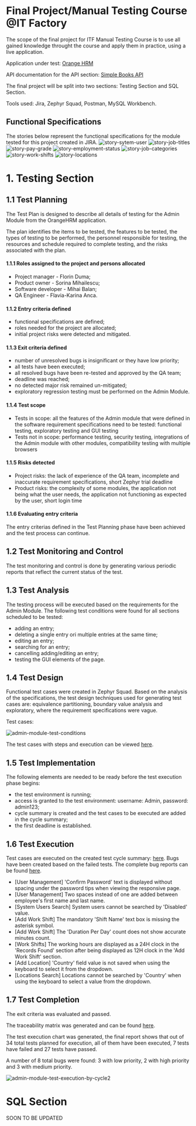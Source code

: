 # Final Project/Manual Testing Course @IT Factory

The scope of the final project for ITF Manual Testing Course is to use all gained knowledge throught the course and apply them in practice, using a live application.

Application under test: [Orange HRM](https://opensource-demo.orangehrmlive.com/web/index.php/auth/login)

API documentation for the API section: [Simple Books API](https://github.com/vdespa/introduction-to-postman-course/blob/main/simple-books-api.md)

The final project will be split into two sections: Testing Section and SQL Section.

Tools used: Jira, Zephyr Squad, Postman, MySQL Workbench.

## Functional Specifications

The stories below represent the functional specifications for the module tested for this project created in JIRA.
![story-sytem-user](https://github.com/Flavia-Karina-Anca/Final-Project-Manual-Testing-ITF/assets/126013931/2b38b29c-edf2-47da-97af-25de4746435b "User Management")
![story-job-titles](https://github.com/Flavia-Karina-Anca/Final-Project-Manual-Testing-ITF/assets/126013931/e6de112b-ac18-4d4f-83ea-5744cad65a50 "Job Titles")
![story-pay-grade](https://github.com/Flavia-Karina-Anca/Final-Project-Manual-Testing-ITF/assets/126013931/cc6e5ace-319f-4845-b316-fe3331505420 "Pay Grade")
![story-employment-status](https://github.com/Flavia-Karina-Anca/Final-Project-Manual-Testing-ITF/assets/126013931/e0fd3007-0b2a-40a5-9a93-370f3c0fc7d6 "Employment Status")
![story-job-categories](https://github.com/Flavia-Karina-Anca/Final-Project-Manual-Testing-ITF/assets/126013931/a8e23ce6-dda5-4da1-a003-20db2a8f49e9 "Job Categories")
![story-work-shifts](https://github.com/Flavia-Karina-Anca/Final-Project-Manual-Testing-ITF/assets/126013931/6c9fe238-fb2b-4c89-a28b-1ba07d70d1f5 "Work Shifts")
![story-locations](https://github.com/Flavia-Karina-Anca/Final-Project-Manual-Testing-ITF/assets/126013931/8992029d-5582-4e5b-8cb8-6b208a391431 "Locations")

# 1. Testing Section

## 1.1 Test Planning

The Test Plan is designed to describe all details of testing for the Admin Module from the OrangeHRM application.

The plan identifies the items to be tested, the features to be tested, the types of testing to be performed, the personnel responsible for testing, the resources and schedule required to complete testing, and the risks associated with the plan.

#### 1.1.1 Roles assigned to the project and persons allocated
- Project manager - Florin Duma;
- Product owner - Sorina Mihailescu;
- Software developer - Mihai Balan;
- QA Engineer - Flavia-Karina Anca.

#### 1.1.2 Entry criteria defined
- functional specifications are defined;
- roles needed for the project are allocated;
- initial project risks were detected and mitigated.

#### 1.1.3 Exit criteria defined
- number of unresolved bugs is insignificant or they have low priority;
- all tests have been executed;
- all resolved bugs have been re-tested and approved by the QA team;
- deadline was reached;
- no detected major risk remained un-mitigated;
- exploratory regression testing must be performed on the Admin Module.

#### 1.1.4 Test scope
- Tests in scope: all the features of the Admin module that were defined in the software requirement specifications need to be tested: functional testing, exploratory testing and GUI testing
- Tests not in scope: performance testing, security testing, integrations of the Admin module with other modules, compatibility testing with multiple browsers

#### 1.1.5 Risks detected
- Project risks: the lack of experience of the QA team, incomplete and inaccurate requirement specifications, short Zephyr trial deadline
- Product risks: the complexity of some modules, the application not being what the user needs, the application not functioning as expected by the user, short login time

#### 1.1.6 Evaluating entry criteria
The entry criterias defined in the Test Planning phase have been achieved and the test process can continue.

## 1.2 Test Monitoring and Control
The test monitoring and control is done by generating various periodic reports that reflect the current status of the test.

## 1.3 Test Analysis
The testing process will be executed based on the requirements for the Admin Module. The following test conditions were found for all sections scheduled to be tested:
- adding an entry;
- deleting a single entry ori multiple entries at the same time;
- editing an entry;
- searching for an entry;
- cancelling adding/editing an entry;
- testing the GUI elements of the page.

## 1.4 Test Design
Functional test cases were created in Zephyr Squad. Based on the analysis of the specifications, the test design techniques used for generating test cases are: equivalence partitioning, boundary value analysis and exploratory, where the requirement specifications were vague.

Test cases:

![admin-module-test-conditions](https://github.com/Flavia-Karina-Anca/Final-Project-Manual-Testing-ITF/assets/126013931/d6e85a48-2af2-4ab7-8cde-674378f3c052)

The test cases with steps and execution can be viewed [here](admin-module-test-case-execution.pdf).

## 1.5 Test Implementation
The following elements are needed to be ready before the test execution phase begins:
- the test environment is running;
- access is granted to the test environment: username: Admin, password: admin123;
- cycle summary is created and the test cases to be executed are added in the cycle summary;
- the first deadline is established.

## 1.6 Test Execution
Test cases are executed on the created test cycle summary: [here](admin-module-test-case-execution.pdf).
Bugs have been created based on the failed tests. The complete bug reports can be found [here](admin-module-bugs.pdf).
  - [User Management] 'Confirm Password' text is displayed without spacing under the password tips when viewing the responsive page.
  - [User Management] Two spaces instead of one are added between employee's first name and last name.
  - [System Users Search] System users cannot be searched by 'Disabled' value.
  - [Add Work Shift] The mandatory 'Shift Name' text box is missing the asterisk symbol.
  - [Add Work Shift] The 'Duration Per Day' count does not show accurate minutes count.
  - [Work Shifts] The working hours are displayed as a 24H clock in the 'Records Found' section after being displayed as 12H clock in the 'Add Work Shift' section.
  - [Add Location] 'Country' field value is not saved when using the keyboard to select it from the dropdown.
  - [Locations Search] Locations cannot be searched by 'Country' when using the keyboard to select a value from the dropdown.

## 1.7 Test Completion
The exit criteria was evaluated and passed.

The traceability matrix was generated and can be found [here](admin-module-traceability-matrix.xlsx).

The test execution chart was generated, the final report shows that out of 34 total tests planned for execution, all of them have been executed, 7 tests have failed and 27 tests have passed.

A number of 8 total bugs were found: 3 with low priority, 2 with high priority and 3 with medium priority.

![admin-module-test-execution-by-cycle2](https://github.com/Flavia-Karina-Anca/Final-Project-Manual-Testing-ITF/assets/126013931/3deb9499-31a6-49f6-8482-fcee4b5dffeb "Test execution by cycle for Admin Module")

# SQL Section
SOON TO BE UPDATED
